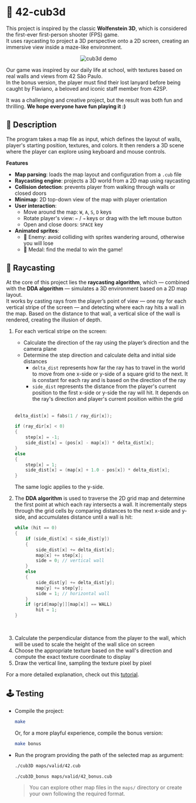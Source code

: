 # 🎲 42-cub3d

This project is inspired by the classic **Wolfenstein 3D**, which is considered the first-ever first-person shooter (FPS) game.</br>
It uses raycasting to project a 3D perspective onto a 2D screen, creating an immersive view inside a maze-like environment.

<p align="center"> <img src="gif/cub42.gif" alt="cub3d demo" /> </p>

Our game was inspired by our daily life at school, with textures based on real walls and views from 42 São Paulo.</br>
In the bonus version, the player must find their lost lanyard before being caught by Flaviano, a beloved and iconic staff member from 42SP.

It was a challenging and creative project, but the result was both fun and thrilling. **We hope everyone have fun playing it :)**

## 📝 Description
The program takes a map file as input, which defines the layout of walls, player's starting position, textures, and colors. It then renders a 3D scene where the player can explore using keyboard and mouse controls.

**Features**
* **Map parsing**: loads the map layout and configuration from a `.cub` file
* **Raycasting engine**: projects a 3D world from a 2D map using raycasting
* **Collision detection**: prevents player from walking through walls or closed doors
* **Minimap**: 2D top-down view of the map with player orientation
* **User interaction**:
  * Move around the map: `W`, `A`, `S`, `D` keys
  * Rotate player's view: `←` / `→` keys or drag with the left mouse button
  * Open and close doors: `SPACE` key
* **Animated sprites**:
  * 🧟 Enemy: avoid colliding with sprites wandering around, otherwise you will lose
  * 🏅 Medal: find the medal to win the game!

## 🔅 Raycasting
At the core of this project lies the **raycasting algorithm**, which — combined with the **DDA algorithm** — simulates a 3D environment based on a 2D map layout.</br>
It works by casting rays from the player’s point of view — one ray for each vertical stripe of the screen — and detecting where each ray hits a wall in the map. Based on the distance to that wall, a vertical slice of the wall is rendered, creating the illusion of depth.

1. For each vertical stripe on the screen:
    * Calculate the direction of the ray using the player’s direction and the camera plane
    * Determine the step direction and calculate delta and initial side distances
      - `delta_dist` represents how far the ray has to travel in the world to move from one x-side or y-side of a square grid to the next. It is constant for each ray and is based on the direction of the ray
      - `side_dist` represents the distance from the player's current position to the first x-side or y-side the ray will hit. It depends on the ray's direction and player's current position within the grid
      </br>
    ```c
    delta_dist[x] = fabs(1 / ray_dir[x]);
    
    if (ray_dir[x] < 0)
    {
        step[x] = -1;
        side_dist[x] = (pos[x] - map[x]) * delta_dist[x];
    }
    else
    {
        step[x] = 1;
        side_dist[x] = (map[x] + 1.0 - pos[x]) * delta_dist[x];
    }
    ```
    The same logic applies to the y-side.</br>

2. The **DDA algorithm** is used to traverse the 2D grid map and determine the first point at which each ray intersects a wall. It incrementally steps through the grid cells by comparing distances to the next x-side and y-side, and accumulates distance until a wall is hit:

    ```c
    while (hit == 0)
    {
        if (side_dist[x] < side_dist[y])
        {
            side_dist[x] += delta_dist[x];
            map[x] += step[x];
            side = 0; // vertical wall
        }
        else
        {
            side_dist[y] += delta_dist[y];
            map[y] += step[y];
            side = 1; // horizontal wall
        }
        if (grid[map[y]][map[x]] == WALL)
            hit = 1;
    }
    ```
</br>

3. Calculate the perpendicular distance from the player to the wall, which will be used to scale the height of the wall slice on screen
4. Choose the appropriate texture based on the wall's direction and compute the exact texture coordinate to display
5. Draw the vertical line, sampling the texture pixel by pixel

For a more detailed explanation, check out this [tutorial](https://lodev.org/cgtutor/raycasting.html).

## 🕹️ Testing

* Compile the project:
  ```sh
  make
  ```
  Or, for a more playful experience, compile the bonus version:
  ```sh
  make bonus
  ```
* Run the program providing the path of the selected map as argument:
  ```sh
  ./cub3D maps/valid/42.cub
  ```
  ```sh
  ./cub3D_bonus maps/valid/42_bonus.cub
  ```
  
  > You can explore other map files in the `maps/` directory or create your own following the required format.
